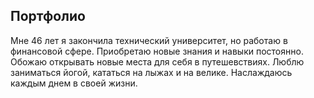 ## Портфолио
Мне 46 лет я закончила технический университет, но работаю в финансовой сфере.
Приобретаю новые знания и навыки постоянно.
Обожаю открывать новые места для себя в путешевствиях.
Люблю заниматься йогой, кататься на лыжах и на велике.
Наслаждаюсь каждым днем в своей жизни.
